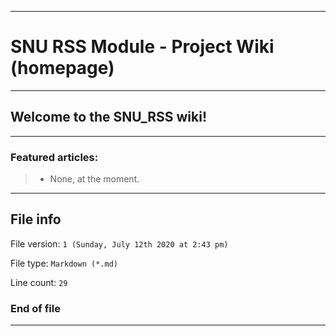 
***

# SNU RSS Module - Project Wiki (homepage)

***

## Welcome to the SNU_RSS wiki!

***

### Featured articles:

> * None, at the moment.

***

## File info

File version: `1 (Sunday, July 12th 2020 at 2:43 pm)`

File type: `Markdown (*.md)`

Line count: `29`

### End of file

***
